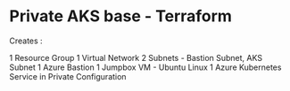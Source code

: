 # Private AKS base - Terraform

Creates :

1 Resource Group
1 Virtual Network
2 Subnets - Bastion Subnet, AKS Subnet
1 Azure Bastion
1 Jumpbox VM - Ubuntu Linux
1 Azure Kubernetes Service in Private Configuration
